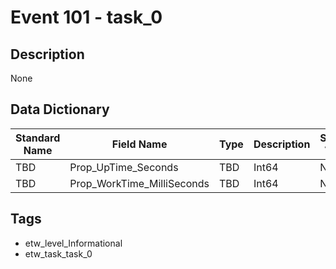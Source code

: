 # Event 101 - task_0

## Description
None

## Data Dictionary
|Standard Name|Field Name|Type|Description|Sample Value|
|---|---|---|---|---|
|TBD|Prop_UpTime_Seconds|TBD|Int64|None|None|
|TBD|Prop_WorkTime_MilliSeconds|TBD|Int64|None|None|

## Tags
* etw_level_Informational
* etw_task_task_0